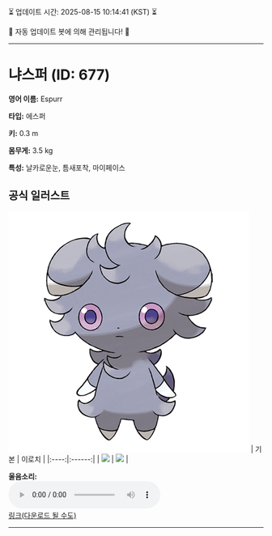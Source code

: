 
⏳ 업데이트 시간: 2025-08-15 10:14:41 (KST) ⏳

🤖 자동 업데이트 봇에 의해 관리됩니다! 🤖

---

# 냐스퍼 (ID: 677)
**영어 이름:** Espurr

**타입:** 에스퍼

**키:** 0.3 m

**몸무게:** 3.5 kg

**특성:** 날카로운눈, 틈새포착, 마이페이스

## 공식 일러스트
![](https://raw.githubusercontent.com/PokeAPI/sprites/master/sprites/pokemon/other/official-artwork/677.png)
| 기본 | 이로치 |
|:----:|:------:|
| <img src="http://play.pokemonshowdown.com/sprites/ani/espurr.gif" width="200"> | <img src="http://play.pokemonshowdown.com/sprites/ani-shiny/espurr.gif" width="200"> |

**울음소리:**<br><audio controls src="https://raw.githubusercontent.com/PokeAPI/cries/main/cries/pokemon/latest/677.ogg"></audio><br> [링크(다운로드 될 수도)](https://raw.githubusercontent.com/PokeAPI/cries/main/cries/pokemon/latest/677.ogg)


---
